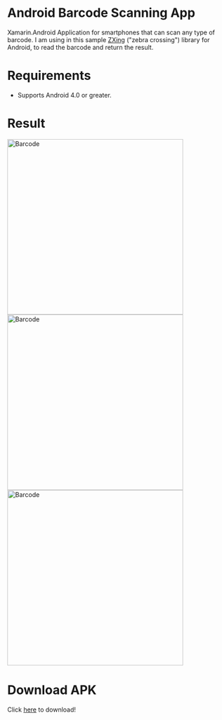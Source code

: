 # Android Barcode Scanning App
Xamarin.Android Application for smartphones that can scan any type of barcode.
I am using in this sample <a href="https://components.xamarin.com/view/zxing.net.mobile" target="_blank">ZXing</a> ("zebra crossing") library for Android, to read the barcode and return the result.

# Requirements
<ul>
<li>Supports Android 4.0 or greater.</li>
</ul>

# Result
<img src="http://sarahonorato.com.br/imgGit/barcode01.png" alt="Barcode" height="400" />
<img src="http://sarahonorato.com.br/imgGit/barcode02.png" alt="Barcode" height="400" />
<img src="http://sarahonorato.com.br/imgGit/barcode03.png" alt="Barcode" height="400" />

# Download APK
Click <a href="http://sarahonorato.com.br/imgGit/APK_barcode.zip">here</a> to download!


